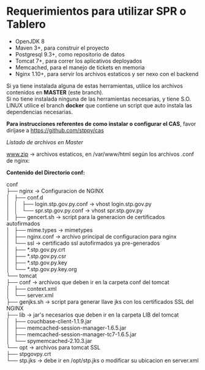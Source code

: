 Requerimientos para utilizar SPR o Tablero
======

* OpenJDK 8
* Maven 3+, para construir el proyecto
* Postgresql 9.3+, como repositorio de datos
* Tomcat 7+, para correr los aplicativos deployados
* Memcached, para el manejo de tickets en memoria
* Nginx 1.10+, para servir los archivos estaticos y ser nexo con el backend

Si ya tiene instalada alguna de estas herramientas, utilice los archivos contenidos en **MASTER** (este branch).  
Si no tiene instalada ninguna de las herramientas necesarias, y tiene S.O. LINUX  utilice el branch **docker** que contiene
un script que auto instala las dependencias necesarias.


**Para instrucciones referentes de como instalar o configurar el CAS**, favor diríjase a https://github.com/stppy/cas


*Listado de archivos en Master*

www.zip -> archivos estaticos, en /var/www/html según los archivos .conf de nginx:

**Contenido del Directorio conf:**
  
conf  
├── nginx  -> Configuracion de NGINX  
│   ├── conf.d  
│   │   ├── login.stp.gov.py.conf  -> vhost login.stp.gov.py  
│   │   └── spr.stp.gov.py.conf  -> vhost spr.stp.gov.py  
│   ├── gencert.sh  -> script para la generacion de certificados autofirmados  
│   ├── mime.types  -> mimetypes  
│   ├── nginx.conf  -> archivo principal de configuracion para nginx  
│   └── ssl  -> certificado ssl autofirmados ya pre-generados  
│       ├── *.stp.gov.py.crt  
│       ├── *.stp.gov.py.csr  
│       ├── *.stp.gov.py.key  
│       └── *.stp.gov.py.key.org  
└── tomcat  
    ├── conf  -> archivos que deben ir en la carpeta conf del tomcat  
    │   ├── context.xml  
    │   └── server.xml  
    ├── genjks.sh  -> script para generar llave jks con los certificados SSL del NGINX  
    ├── lib  -> jar's necesarios que deben ir en la carpeta LIB del tomcat  
    │   ├── couchbase-client-1.1.9.jar  
    │   ├── memcached-session-manager-1.6.5.jar  
    │   ├── memcached-session-manager-tc7-1.6.5.jar  
    │   └── spymemcached-2.10.3.jar  
    └── opt  -> archivos para tomcat SSL  
        ├── stpgovpy.crt  
        └── stp.jks  -> debe ir en /opt/stp.jks o modificar su ubicacion en server.xml  
